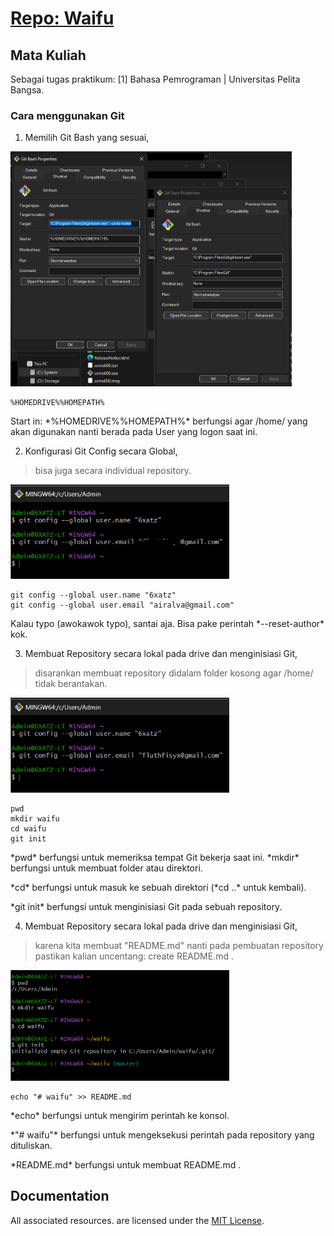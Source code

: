 # <a href="" target="_blank">Repo: Waifu</a>

## Mata Kuliah
Sebagai tugas praktikum: [1] Bahasa Pemrograman | Universitas Pelita Bangsa. 

### Cara menggunakan Git
1. Memilih Git Bash yang sesuai,
<p align="left">
  <img src="/ss/1.png" width="450">
</p>

    %HOMEDRIVE%%HOMEPATH%

<p>Start in: *%HOMEDRIVE%%HOMEPATH%* berfungsi agar /home/ yang akan digunakan nanti berada pada User yang logon saat ini.</p>

2. Konfigurasi Git Config secara Global,
> bisa juga secara individual repository.
<p align="left">
  <img src="/ss/2.png" width="350">
</p>

    git config --global user.name "6xatz"
    git config --global user.email "airalva@gmail.com"

<p>Kalau typo (awokawok typo), santai aja. Bisa pake perintah *--reset-author* kok.</p>

3. Membuat Repository secara lokal pada drive dan menginisiasi Git,
> disarankan membuat repository didalam folder kosong agar /home/ tidak berantakan.
<p align="left">
  <img src="/ss/3.png" width="350">
</p>

    pwd
    mkdir waifu
    cd waifu
    git init

<p>*pwd* berfungsi untuk memeriksa tempat Git bekerja saat ini.
*mkdir* berfungsi untuk membuat folder atau direktori.</p>
<p>*cd* berfungsi untuk masuk ke sebuah direktori (*cd ..* untuk kembali).</p>
<p>*git init* berfungsi untuk menginisiasi Git pada sebuah repository.</p>

4. Membuat Repository secara lokal pada drive dan menginisiasi Git,
> karena kita membuat "README.md" nanti pada pembuatan repository pastikan kalian uncentang: create README.md .
<p align="left">
  <img src="/ss/4.png" width="350">
</p>

    echo "# waifu" >> README.md

<p>*echo* berfungsi untuk mengirim perintah ke konsol.</p>
<p>*"# waifu"* berfungsi untuk mengeksekusi perintah pada repository yang dituliskan.</p>
<p>*README.md* berfungsi untuk membuat README.md .</p>

## Documentation
All associated resources. are licensed under the [MIT License](https://mit-license.org/).
